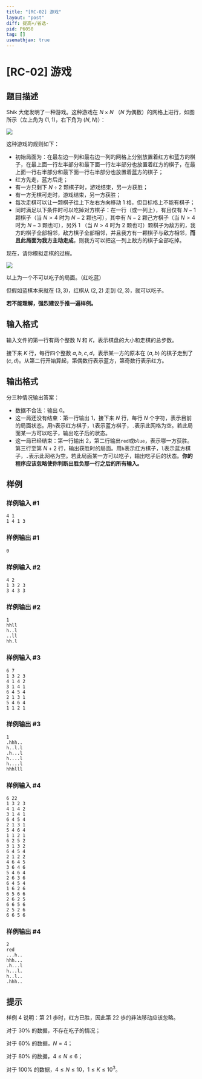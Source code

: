 ```yaml
---
title: "[RC-02] 游戏"
layout: "post"
diff: 提高+/省选-
pid: P6050
tag: []
usemathjax: true
---
```


# [RC-02] 游戏
## 题目描述

Shik 大佬发明了一种游戏。这种游戏在 $N \times N$ （$N$ 为偶数）的网格上进行，如图所示（左上角为 $(1,1)$，右下角为 $(N,N)$）：

![](https://cdn.luogu.com.cn/upload/image_hosting/fl8gbzim.png)

这种游戏的规则如下：
- 初始局面为：在最左边一列和最右边一列的网格上分别放置着红方和蓝方的棋子，在最上面一行左半部分和最下面一行左半部分也放置着红方的棋子，在最上面一行右半部分和最下面一行右半部分也放置着蓝方的棋子；
- 红方先走，蓝方后走；
- 有一方只剩下 $N\div 2$ 颗棋子时，游戏结束，另一方获胜；
- 有一方无棋可走时，游戏结束，另一方获胜；
- 每次走棋可以让一颗棋子往上下左右方向移动 $1$ 格，但目标格上不能有棋子；
- 同时满足以下条件时可以吃掉对方棋子：在一行（或一列上），有且仅有 $N-1$ 颗棋子（当 $N>4$ 时为 $N-2$ 颗也可），其中有 $N-2$ 颗己方棋子（当 $N>4$ 时为 $N-3$ 颗也可），另外 $1$ （当 $N>4$ 时为 $2$ 颗也可）颗棋子为敌方的，我方的棋子全部相邻，敌方棋子全部相邻，并且我方有一颗棋子与敌方相邻，**而且此局面为我方主动走成**，则我方可以把这一列上敌方的棋子全部吃掉。

现在，请你模拟走棋的过程。

![](https://cdn.luogu.com.cn/upload/image_hosting/2rn7td02.png)

以上为一个不可以吃子的局面。（红吃蓝）

但假如蓝棋本来就在 $(3,3)$，红棋从 $(2,2)$ 走到 $(2,3)$，就可以吃子。

**若不能理解，强烈建议手推一遍样例。**
## 输入格式

输入文件的第一行有两个整数 $N$ 和 $K$，表示棋盘的大小和走棋的总步数。

接下来 $K$ 行，每行四个整数 $a,b,c,d$，表示某一方的原本在 $(a,b)$ 的棋子走到了 $(c,d)$。从第二行开始算起，第偶数行表示蓝方，第奇数行表示红方。
## 输出格式

分三种情况输出答案：
- 数据不合法：输出 $0$。
- 这一局还没有结束：第一行输出 $1$，接下来 $N$ 行，每行 $N$ 个字符，表示目前的局面状态。用```h```表示红方棋子，```l```表示蓝方棋子，```.```表示此网格为空。若此局面某一方可以吃子，输出吃子后的状态。
- 这一局已经结束：第一行输出 $2$，第二行输出```red```或```blue```，表示哪一方获胜。第三行至第 $N+2$ 行，输出获胜时的局面。用```h```表示红方棋子，```l```表示蓝方棋子，```.```表示此网格为空。若此局面某一方可以吃子，输出吃子后的状态。**你的程序应该忽略使你判断出胜负那一行之后的所有输入。**
## 样例

### 样例输入 #1
```
4 1
1 4 1 3
```
### 样例输出 #1
```
0
```
### 样例输入 #2
```
4 2
1 3 2 3
3 4 3 3

```
### 样例输出 #2
```
1
hhll
h..l
..ll
hh.l
```
### 样例输入 #3
```
6 7
1 3 2 3
4 1 4 2
3 1 4 1
6 4 5 4
2 1 3 1
5 4 6 4
1 1 2 1
```
### 样例输出 #3
```
1
.hhh..
h..l.l
.h...l
h....l
h....l
hhhlll
```
### 样例输入 #4
```
6 22
1 3 2 3
4 1 4 2
3 1 4 1
6 4 5 4
2 1 3 1
5 4 6 4
1 1 2 1
6 2 5 2
3 1 3 2
6 4 5 4
2 1 2 2
4 6 4 5
3 6 4 6
5 4 6 4
2 6 3 6
6 4 5 4
1 6 2 6
6 5 6 6
2 6 2 5
6 6 5 6
2 5 2 6
6 6 5 6
```
### 样例输出 #4
```
2
red
...h..
hhh...
.h...l
h...l.
h..l..
.hhh..
```
## 提示

样例 4 说明：第 21 歩时，红方已胜，因此第 22 歩的非法移动应该忽略。

对于 $30\%$ 的数据，不存在吃子的情况；

对于 $60\%$ 的数据，$N=4$；

对于 $80\%$ 的数据，$4\le N\le 6$；

对于 $100\%$ 的数据，$4\le N\le 10$，$1 \le K \le 10^3$。
